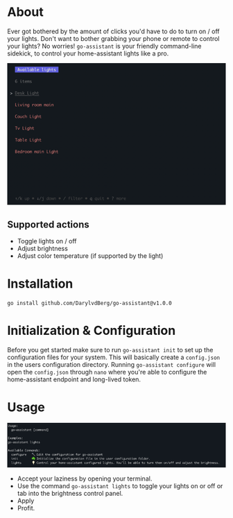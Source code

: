 # About

Ever got bothered by the amount of clicks you'd have to do to turn on / off your lights. Don't want to bother grabbing your phone or remote to control your lights?
No worries! `go-assistant` is your friendly command-line sidekick, to control your home-assistant lights like a pro.

![lights_example.png](docs/lights_example.png)

## Supported actions
- Toggle lights on / off
- Adjust brightness
- Adjust color temperature (if supported by the light)

# Installation
```
go install github.com/DarylvdBerg/go-assistant@v1.0.0
```

# Initialization & Configuration
Before you get started make sure to run `go-assistant init` to set up the configuration files for your system. This will basically create a `config.json` in the users configuration directory.
Running `go-assistant configure` will open the `config.json` through `nano` where you're able to configure the home-assistant endpoint and long-lived token.

# Usage
![usage.png](docs/usage.png)

- Accept your laziness by opening your terminal.
- Use the command `go-assistant lights` to toggle your lights on or off or tab into the brightness control panel.
- Apply
- Profit.